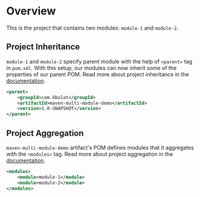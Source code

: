 # Overview
This is the project that contains two modules: `module-1` and `module-2`.  

## Project Inheritance
`module-1` and `module-2` specify parent module with the help of `<parent>` tag in `pom.xml`. With this setup, our modules can now inherit some of the properties of our parent POM.
Read more about project inheritance in the [documentation](https://maven.apache.org/guides/introduction/introduction-to-the-pom.html#project-inheritance).
```xml
<parent>
    <groupId>com.kbulat</groupId>
    <artifactId>maven-multi-module-demo</artifactId>
    <version>1.0-SNAPSHOT</version>
</parent>
```

## Project Aggregation
`maven-multi-module-demo` artifact's POM defines modules that it aggregates with the `<modules>` tag. 
Read more about project aggregation in the [documentation](https://maven.apache.org/guides/introduction/introduction-to-the-pom.html#project-aggregation).

```xml
<modules>
    <module>module-1</module>
    <module>module-2</module>
</modules>
```
